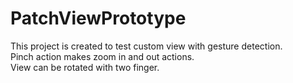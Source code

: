 # PatchViewPrototype

This project is created to test custom view with gesture detection.  
Pinch action makes zoom in and out actions.  
View can be rotated with two finger.  
